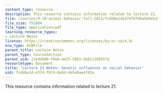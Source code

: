 ```yaml
---
content_type: resource
description: This resource contains information related to lecture 21.
file: /courses/9-20-animal-behavior-fall-2013/fcddbe1de374fb740a5dde5a9ae4745a_MIT9_20F13_Lec21.pdf
file_size: 751804
file_type: application/pdf
learning_resource_types:
- Lecture Notes
license: https://creativecommons.org/licenses/by-nc-sa/4.0/
ocw_type: OCWFile
parent_title: Lecture Notes
parent_type: CourseSection
parent_uid: 11edd880-f9e9-ee25-58b5-5b811189557d
resourcetype: Document
title: 'Lecture 21 Notes: Genetic influences on social behavior'
uid: fcddbe1d-e374-fb74-0a5d-de5a9ae4745a
---
```

This resource contains information related to lecture 21.